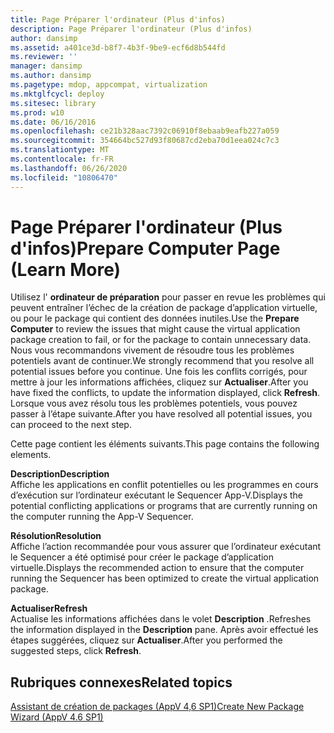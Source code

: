 ```yaml
---
title: Page Préparer l'ordinateur (Plus d'infos)
description: Page Préparer l'ordinateur (Plus d'infos)
author: dansimp
ms.assetid: a401ce3d-b8f7-4b3f-9be9-ecf6d8b544fd
ms.reviewer: ''
manager: dansimp
ms.author: dansimp
ms.pagetype: mdop, appcompat, virtualization
ms.mktglfcycl: deploy
ms.sitesec: library
ms.prod: w10
ms.date: 06/16/2016
ms.openlocfilehash: ce21b328aac7392c06910f8ebaab9eafb227a059
ms.sourcegitcommit: 354664bc527d93f80687cd2eba70d1eea024c7c3
ms.translationtype: MT
ms.contentlocale: fr-FR
ms.lasthandoff: 06/26/2020
ms.locfileid: "10806470"
---
```

# <span data-ttu-id="9805d-103">Page Préparer l'ordinateur (Plus d'infos)</span><span class="sxs-lookup"><span data-stu-id="9805d-103">Prepare Computer Page (Learn More)</span></span>


<span data-ttu-id="9805d-104">Utilisez l' **ordinateur de préparation** pour passer en revue les problèmes qui peuvent entraîner l’échec de la création de package d’application virtuelle, ou pour le package qui contient des données inutiles.</span><span class="sxs-lookup"><span data-stu-id="9805d-104">Use the **Prepare Computer** to review the issues that might cause the virtual application package creation to fail, or for the package to contain unnecessary data.</span></span> <span data-ttu-id="9805d-105">Nous vous recommandons vivement de résoudre tous les problèmes potentiels avant de continuer.</span><span class="sxs-lookup"><span data-stu-id="9805d-105">We strongly recommend that you resolve all potential issues before you continue.</span></span> <span data-ttu-id="9805d-106">Une fois les conflits corrigés, pour mettre à jour les informations affichées, cliquez sur **Actualiser**.</span><span class="sxs-lookup"><span data-stu-id="9805d-106">After you have fixed the conflicts, to update the information displayed, click **Refresh**.</span></span> <span data-ttu-id="9805d-107">Lorsque vous avez résolu tous les problèmes potentiels, vous pouvez passer à l’étape suivante.</span><span class="sxs-lookup"><span data-stu-id="9805d-107">After you have resolved all potential issues, you can proceed to the next step.</span></span>

<span data-ttu-id="9805d-108">Cette page contient les éléments suivants.</span><span class="sxs-lookup"><span data-stu-id="9805d-108">This page contains the following elements.</span></span>

<a href="" id="description"></a>**<span data-ttu-id="9805d-109">Description</span><span class="sxs-lookup"><span data-stu-id="9805d-109">Description</span></span>**  
<span data-ttu-id="9805d-110">Affiche les applications en conflit potentielles ou les programmes en cours d’exécution sur l’ordinateur exécutant le Sequencer App-V.</span><span class="sxs-lookup"><span data-stu-id="9805d-110">Displays the potential conflicting applications or programs that are currently running on the computer running the App-V Sequencer.</span></span>

<a href="" id="resolution"></a>**<span data-ttu-id="9805d-111">Résolution</span><span class="sxs-lookup"><span data-stu-id="9805d-111">Resolution</span></span>**  
<span data-ttu-id="9805d-112">Affiche l’action recommandée pour vous assurer que l’ordinateur exécutant le Sequencer a été optimisé pour créer le package d’application virtuelle.</span><span class="sxs-lookup"><span data-stu-id="9805d-112">Displays the recommended action to ensure that the computer running the Sequencer has been optimized to create the virtual application package.</span></span>

<a href="" id="refresh"></a>**<span data-ttu-id="9805d-113">Actualiser</span><span class="sxs-lookup"><span data-stu-id="9805d-113">Refresh</span></span>**  
<span data-ttu-id="9805d-114">Actualise les informations affichées dans le volet **Description** .</span><span class="sxs-lookup"><span data-stu-id="9805d-114">Refreshes the information displayed in the **Description** pane.</span></span> <span data-ttu-id="9805d-115">Après avoir effectué les étapes suggérées, cliquez sur **Actualiser**.</span><span class="sxs-lookup"><span data-stu-id="9805d-115">After you performed the suggested steps, click **Refresh**.</span></span>

## <span data-ttu-id="9805d-116">Rubriques connexes</span><span class="sxs-lookup"><span data-stu-id="9805d-116">Related topics</span></span>


[<span data-ttu-id="9805d-117">Assistant de création de packages (AppV 4,6 SP1)</span><span class="sxs-lookup"><span data-stu-id="9805d-117">Create New Package Wizard (AppV 4.6 SP1)</span></span>](create-new-package-wizard---appv-46-sp1-.md)

 

 





